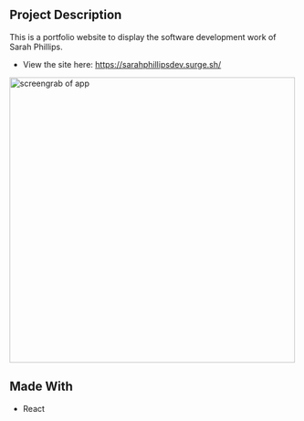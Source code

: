 ## Project Description

This is a portfolio website to display the software development work of Sarah Phillips.

- View the site here: https://sarahphillipsdev.surge.sh/

<img src="https://i.imgur.com/XSqjlCZ.png"
     width="500"
     alt="screengrab of app">

## Made With

- React




